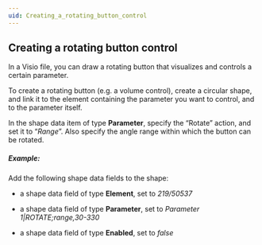 ```yaml
---
uid: Creating_a_rotating_button_control
---
```


## Creating a rotating button control

In a Visio file, you can draw a rotating button that visualizes and controls a certain parameter.

To create a rotating button (e.g. a volume control), create a circular shape, and link it to the element containing the parameter you want to control, and to the parameter itself.

In the shape data item of type **Parameter**, specify the “Rotate” action, and set it to “*Range*”. Also specify the angle range within which the button can be rotated.

##### Example:

Add the following shape data fields to the shape:

- a shape data field of type **Element**, set to *219/50537*

- a shape data field of type **Parameter**, set to *Parameter 1\|ROTATE;range,30-330*

- a shape data field of type **Enabled**, set to *false*
